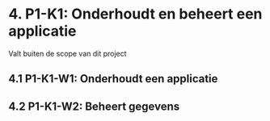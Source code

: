 # 4. P1-K1: Onderhoudt en beheert een applicatie

Valt buiten de scope van dit project

## 4.1 P1-K1-W1: Onderhoudt een applicatie 


## 4.2 P1-K1-W2: Beheert gegevens 
